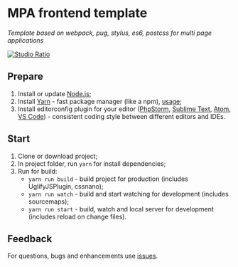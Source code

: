 # MPA frontend template
_Template based on webpack, pug, stylus, es6, postcss for multi page applications_

[![Studio Ratio](https://pbs.twimg.com/profile_images/565814251671912449/n1WpCfuw.png)](https://studioratio.ru/)

## Prepare
1. Install or update [Node.js](https://nodejs.org/en/);
1. Install [Yarn](https://yarnpkg.com/lang/en/) - fast package manager (like a npm), [usage](https://yarnpkg.com/en/docs/usage);
1. Install editorconfig plugin for your editor ([PhpStorm](https://plugins.jetbrains.com/plugin/7294-editorconfig), [Sublime Text](https://packagecontrol.io/packages/EditorConfig), [Atom](https://atom.io/packages/editorconfig), [VS Code](https://marketplace.visualstudio.com/items?itemName=EditorConfig.EditorConfig)) - consistent coding style between different editors and IDEs.

## Start
1. Clone or download project;
1. In project folder, run `yarn` for install dependencies;
1. Run for build:
    * `yarn run build` - build project for production (includes UglifyJSPlugin, cssnano);
    * `yarn run watch` - build and start watching for development (includes sourcemaps);
    * `yarn run start` - build, watch and local server for development (includes reload on change files).
    
## Feedback
For questions, bugs and enhancements use [issues](https://github.com/evgen3/mpa-frontend-template/issues).
